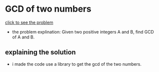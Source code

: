 #  GCD of two numbers





[click to see the problem](https://practice.geeksforgeeks.org/problems/gcd-of-two-numbers3459/1?page=2&difficulty[]=-2&sortBy=submissions)



 - the problem explination:
    Given two positive integers A and B, find GCD of A and B.






## explaining the solution

- i made the code use a library to get the gcd of the two numbers.
